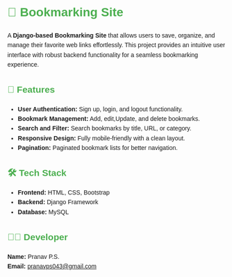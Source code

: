 <!DOCTYPE html>
<html lang="en">
<head>
  <meta charset="UTF-8">
  <meta name="viewport" content="width=device-width, initial-scale=1.0">

</head>
<body style="font-family: Arial, sans-serif; line-height: 1.6; margin: 20px;">

  <h1 style="color: #4CAF50;">🌟 Bookmarking Site</h1>
  <p>A <strong>Django-based Bookmarking Site</strong> that allows users to save, organize, and manage their favorite web links effortlessly. This project provides an intuitive user interface with robust backend functionality for a seamless bookmarking experience.</p>

  <h2 style="color: #4CAF50;">🚀 Features</h2>
  <ul>
    <li><strong>User Authentication:</strong> Sign up, login, and logout functionality.</li>
    <li><strong>Bookmark Management:</strong> Add, edit,Update, and delete bookmarks.</li>
    <li><strong>Search and Filter:</strong> Search bookmarks by title, URL, or category.</li>
    <li><strong>Responsive Design:</strong> Fully mobile-friendly with a clean layout.</li>
    <li><strong>Pagination:</strong> Paginated bookmark lists for better navigation.</li>
  </ul>

  <h2 style="color: #4CAF50;">🛠️ Tech Stack</h2>
  <ul>
    <li><strong>Frontend:</strong> HTML, CSS, Bootstrap</li>
    <li><strong>Backend:</strong> Django Framework</li>
    <li><strong>Database:</strong> MySQL</li>
  </ul>

 
    



  <h2 style="color: #4CAF50;">👨‍💻 Developer</h2>
  <p><strong>Name:</strong> Pranav P.S.<br>
  <strong>Email:</strong> <a href="pranavps043@gmail.comm">pranavps043@gmail.com</a><br>


</body>
</html>
